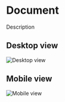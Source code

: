 # Document

Description

## Desktop view

![Desktop view](./img/desktop.jpg)

## Mobile view

![Mobile view](./img/mobile.jpg)
